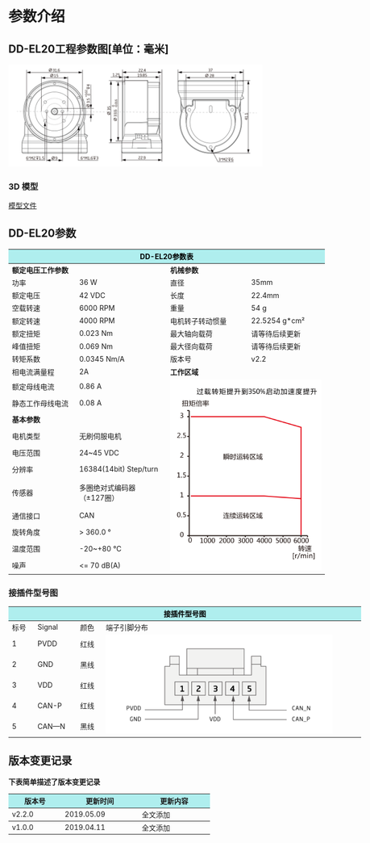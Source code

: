 # 参数介绍 
## DD-EL20工程参数图[单位：毫米]
![DD-EL20]( ../img/DD_EL20_v2_2三视图.png ) 
### 3D 模型
[模型文件]( ../img/DD-EL20_v2_2.step.zip )

## DD-EL20参数

<table style="width:700px"><thead><tr><th colspan="4" style="background: PaleTurquoise; color: black;">DD-EL20参数表</th></tr></thead><tbody><tr><td colspan="2" width=50%><b>额定电压工作参数</b></td><td colspan="2" width=50%><b>机械参数</b></td></tr><tr><td>功率</td><td>36 W</td><td>直径</td><td>35mm</td></tr><tr><td>额定电压</td><td>42 VDC</td><td>长度</td><td>22.4mm</td></tr><tr><td>空载转速</td><td>6000 RPM</td><td>重量</td><td>54 g</td></tr><tr><td>额定转速</td><td>4000 RPM</td><td>电机转子转动惯量</td><td>22.5254 g*cm²</td></tr><tr><td>额定扭矩</td><td>0.023 Nm</td><td>最大轴向载荷</td><td>请等待后续更新</td></tr><tr><td>峰值扭矩</td><td>0.069 Nm</td><td>最大径向载荷</td><td> 请等待后续更新</td></tr><tr><td>转矩系数</td><td>0.0345 Nm/A</td><td>版本号</td><td>v2.2</td></tr><tr><td>相电流满量程</td><td>2A</td><td colspan="2"><b>工作区域</b></td></tr><tr><td>额定母线电流</td><td>0.86 A</td><td colspan="2" rowspan="15"><img src="../img/DD-EL20_v2_2曲线.png" style="width:300px"></td></tr><tr><td>静态工作母线电流</td><td>0.08 A</td></tr><tr><td colspan="2"><b>基本参数</b></td></tr><tr><td>电机类型</td><td>无刷伺服电机</td></tr><tr><td>电压范围</td><td>24~45 VDC</td></tr><tr><td>分辨率</td><td>16384(14bit) Step/turn</td></tr><tr><td>传感器</td><td>多圈绝对式编码器</br>（±127圈）</td></tr><tr><td>通信接口</td><td>CAN</td></tr><tr><td>旋转角度</td><td>> 360.0 °</td></tr><tr><td>温度范围</td><td>-20~+80 °C</td></tr><tr><td>噪声</td><td><= 70 dB(A)</td></tr></tbody></table>


### 接插件型号图
<table class="tableizer-table" style="width:700px">
<thead><tr class="tableizer-firstrow"><th colspan="4" style="background: PaleTurquoise; color: black;width:800px">接插件型号图</th></tr></thead><tbody><tr><td>标号</td><td>Signal</td><td>颜色</td><td >端子引脚分布</td></tr><tr><td>1</td><td>PVDD</td><td>红线</td><td rowspan="5"><img src="../img/配线2-3.png" style="width:450px"></td></tr><tr><td>2</td><td>GND</td><td>黑线</td></tr><tr><td>3</td><td>VDD</td><td>红线</td></tr><tr><td>4</td><td>CAN-P</td><td>红线</td></tr><tr><td>5</td><td>CAN—N</td><td>黑线</td></tr></tbody></table>

## 版本变更记录
**下表简单描述了版本变更记录**

<table style="width:400px"><thead><tr style="background:PaleTurquoise"><th style="width:100px">版本号</th><th style="width:150px">更新时间</th><th style="width:150px">更新内容</th></tr></thead><tbody><tr><td>v2.2.0</td><td>2019.05.09</td><td>全文添加</th></tr></thead><tbody><tr><td>v1.0.0</td><td>2019.04.11</td><td>全文添加</td></tbody></table>



